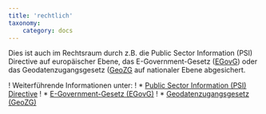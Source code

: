 ```yaml
---
title: 'rechtlich'
taxonomy:
    category: docs
---
```


Dies ist auch im Rechtsraum durch z.B. die Public Sector Information (PSI) Directive auf europäischer Ebene, das E-Government-Gesetz ([EGovG](http://www.gesetze-im-internet.de/egovg/)) oder das Geodatenzugangsgesetz ([GeoZG](https://de.wikipedia.org/wiki/Geodatenzugangsgesetz) auf nationaler Ebene abgesichert.

! Weiterführende Informationen unter:
! * [Public Sector Information (PSI) Directive](https://ec.europa.eu/info/consultations/public-consultation-review-directive-re-use-public-sector-information-psi-directive_de)
! * [E-Government-Gesetz (EGovG)](http://www.gesetze-im-internet.de/egovg/)
! * [Geodatenzugangsgesetz (GeoZG)](https://www.gesetze-im-internet.de/geozg/BJNR027800009.html)
